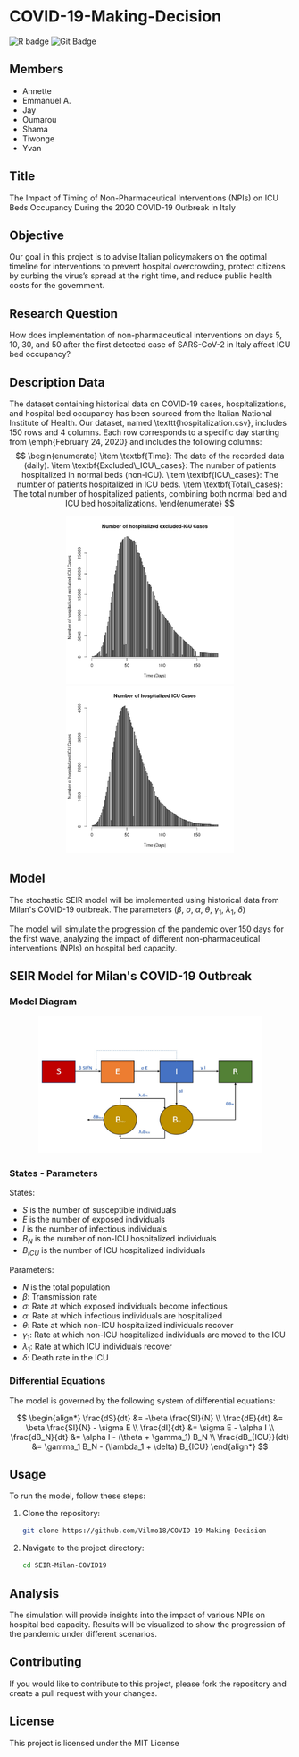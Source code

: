 # COVID-19-Making-Decision

![R badge](https://img.shields.io/badge/R-276DC3?style=for-the-badge&logo=r&logoColor=white)
![Git Badge](https://img.shields.io/badge/-Git-blue?style=flat&logo=Git&logoColor=white)

## Members

- Annette 
- Emmanuel A.
- Jay 
- Oumarou 
- Shama  
- Tiwonge
- Yvan 

## Title

The Impact of Timing of Non-Pharmaceutical Interventions (NPIs) on ICU Beds Occupancy During the 2020 COVID-19 Outbreak in Italy

## Objective

Our goal in this project is to advise Italian policymakers on the optimal timeline for interventions to prevent hospital
overcrowding, protect citizens by curbing the virus’s spread at the right time, and reduce public health costs for the government.

## Research Question
How does implementation of non-pharmaceutical interventions on days 5, 10, 30, and 50 after the first detected case of SARS-CoV-2 in Italy affect ICU bed occupancy?

## Description Data

The dataset containing historical data on COVID-19 cases, hospitalizations, and hospital bed occupancy has been sourced from the Italian National Institute of Health. Our dataset, named \texttt{hospitalization.csv}, includes 150 rows and 4 columns. Each row corresponds to a specific day starting from \emph{February 24, 2020} and includes the following columns:
$$
\begin{enumerate}
    \item \textbf{Time}: The date of the recorded data (daily).
    \item \textbf{Excluded\_ICU\_cases}: The number of patients hospitalized in normal beds (non-ICU).
    \item \textbf{ICU\_cases}: The number of patients hospitalized in ICU beds.
    \item \textbf{Total\_cases}: The total number of hospitalized patients, combining both normal bed and ICU bed hospitalizations.
\end{enumerate}
$$

<p align="center">
  <img src="images/excluded_icu.png" alt="non icu" width="300"/>
  <img src="images/icu.png" alt="icu" width="300"/>
</p>

## Model

The stochastic SEIR model will be implemented using historical data from Milan's COVID-19 outbreak. The parameters ($\beta$, $\sigma$, $\alpha$, $\theta$, $\gamma_1$, $\lambda_1$, $\delta$)


The model will simulate the progression of the pandemic over 150 days for the first wave, analyzing the impact of different non-pharmaceutical interventions (NPIs) on hospital bed capacity.


## SEIR Model for Milan's COVID-19 Outbreak

### Model Diagram

<!-- ![Model Diagram](images/Model%20diagram.jpg) -->

<p align="center">
  <img src="images/Model diagram.jpg" alt="model" width="400"/>
</p>


### States - Parameters

States:
- $S$ is the number of susceptible individuals
- $E$ is the number of exposed individuals
- $I$ is the number of infectious individuals
- $B_N$ is the number of non-ICU hospitalized individuals
- $B_{ICU}$ is the number of ICU hospitalized individuals

Parameters:
- $N$ is the total population
- $\beta$: Transmission rate
- $\sigma$: Rate at which exposed individuals become infectious
- $\alpha$: Rate at which infectious individuals are hospitalized
- $\theta$: Rate at which non-ICU hospitalized individuals recover
- $\gamma_1$: Rate at which non-ICU hospitalized individuals are moved to the ICU
- $\lambda_1$: Rate at which ICU individuals recover
- $\delta$: Death rate in the ICU



### Differential Equations

The model is governed by the following system of differential equations:

$$
\begin{align*}
\frac{dS}{dt} &= -\beta \frac{SI}{N} \\
\frac{dE}{dt} &= \beta \frac{SI}{N} - \sigma E \\
\frac{dI}{dt} &= \sigma E - \alpha I \\
\frac{dB_N}{dt} &= \alpha I - (\theta + \gamma_1) B_N \\
\frac{dB_{ICU}}{dt} &= \gamma_1 B_N - (\lambda_1 + \delta) B_{ICU}
\end{align*}
$$



## Usage

To run the model, follow these steps:

1. Clone the repository:
    ```bash
    git clone https://github.com/Vilmo18/COVID-19-Making-Decision
    ```
2. Navigate to the project directory:
    ```bash
    cd SEIR-Milan-COVID19
    ```

## Analysis

The simulation will provide insights into the impact of various NPIs on hospital bed capacity. Results will be visualized to show the progression of the pandemic under different scenarios.

## Contributing

If you would like to contribute to this project, please fork the repository and create a pull request with your changes.

## License

This project is licensed under the MIT License 



